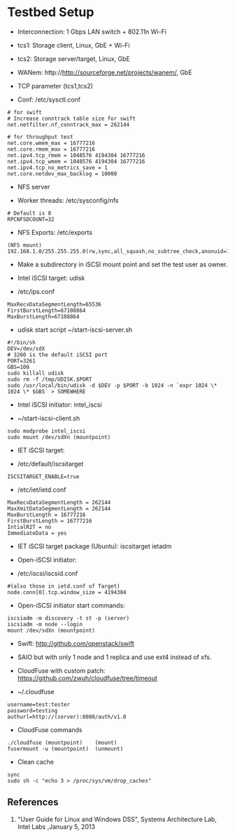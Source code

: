 Testbed Setup
=====

 * Interconnection: 1 Gbps LAN switch + 802.11n Wi-Fi
 * tcs1: Storage client, Linux, GbE + Wi-Fi
 * tcs2: Storage server/target, Linux, GbE
 * WANem: http://http://sourceforge.net/projects/wanem/, GbE

 * TCP parameter (tcs1,tcs2)

  * Conf: /etc/sysctl.conf

```
# for swift
# Increase conntrack table size for swift
net.netfilter.nf_conntrack_max = 262144

# for throughput test
net.core.wmem_max = 16777216
net.core.rmem_max = 16777216
net.ipv4.tcp_rmem = 1048576 4194304 16777216
net.ipv4.tcp_wmem = 1048576 4194304 16777216
net.ipv4.tcp_no_metrics_save = 1
net.core.netdev_max_backlog = 10000
```

 * NFS server

  * Worker threads: /etc/sysconfig/nfs

```
# Default is 8
RPCNFSDCOUNT=32
```

 * NFS Exports: /etc/exports

```
(NFS mount) 192.168.1.0/255.255.255.0(rw,sync,all_squash,no_subtree_check,anonuid=1000,anongid=1000)
```

 * Make a subdirectory in iSCSI mount point and set the test user as owner.

 * Intel iSCSI target: udisk 

  * /etc/ips.conf

```
MaxRecvDataSegmentLength=65536
FirstBurstLength=67108864
MaxBurstLength=67108864

```

 * udisk start script ~/start-iscsi-server.sh

```
#!/bin/sh
DEV=/dev/sdX
# 3260 is the default iSCSI port
PORT=3261
GBS=100
sudo killall udisk
sudo rm -f /tmp/UDISK.$PORT
sudo /usr/local/bin/udisk -d $DEV -p $PORT -b 1024 -n `expr 1024 \* 1024 \* $GBS` > SOMEWHERE
```

 * Intel iSCSI initiator: intel\_iscsi

  * ~/start-iscsi-client.sh

```
sudo modprobe intel_iscsi
sudo mount /dev/sdXn (mountpoint)
```

 * IET iSCSI target:

  * /etc/default/iscsitarget

```
ISCSITARGET_ENABLE=true
```

 * /etc/iet/ietd.conf

```
MaxRecvDataSegmentLength = 262144
MaxXmitDataSegmentLength = 262144
MaxBurstLength = 16777216
FirstBurstLength = 16777216
IntialR2T = no
ImmediateData = yes
```

 * IET iSCSI target package (Ubuntu): iscsitarget ietadm

 * Open-iSCSI initiator:

  * /etc/iscsi/iscsid.conf

```
#(also those in ietd.conf of Target)
node.conn[0].tcp.window_size = 4194304
```

  * Open-iSCSI initiator start commands:

```
iscsiadm -m discovery -t st -p (server)
iscsiadm -m node --login
mount /dev/sdXn (mountpoint)
```

 * Swift: http://github.com/openstack/swift

  * SAIO but with only 1 node and 1 replica and use ext4 instead of xfs.

 * CloudFuse with custom patch: https://github.com/zwuh/cloudfuse/tree/timeout

  * ~/.cloudfuse

```
username=test:tester
password=testing
authurl=http://(server):8080/auth/v1.0
```

 * CloudFuse commands

```
./cloudfuse (mountpoint)    (mount)
fusermount -u (mountpoint)  (unmount)
```

 * Clean cache

```
sync
sudo sh -c "echo 3 > /proc/sys/vm/drop_caches"
```

References
----

1. "User Guide for Linux and Windows DSS", Systems Architecture Lab, Intel Labs ,January 5, 2013

